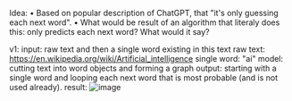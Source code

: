 Idea:
  • Based on popular description of ChatGPT, that "it's only guessing each next word". 
  • What would be result of an algorithm that literaly does this: only predicts each next word? What would it say?

v1:
  input: raw text and then a single word existing in this text
    raw text: https://en.wikipedia.org/wiki/Artificial_intelligence
    single word: "ai"
  model: cutting text into word objects and forming a graph
  output: starting with a single word and looping each next word that is most probable (and is not used already).
  result:
    ![image](https://github.com/wishpath/Speech/assets/117854313/c463ac6b-d688-4498-ad00-224ffcc15a85)

